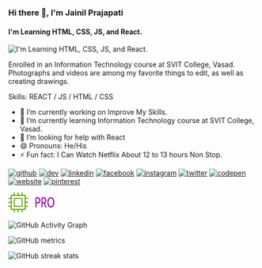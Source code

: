 ### Hi there 👋, I'm Jainil Prajapati
#### I'm Learning HTML, CSS, JS, and React.
![I'm Learning HTML, CSS, JS, and React.](https://i.pinimg.com/originals/49/de/0e/49de0e2d7b80669dd402e8eb5b7cec03.gif)

Enrolled in an Information Technology course at SVIT College, Vasad.
Photographs and videos are among my favorite things to edit, as well as creating drawings.

Skills: REACT / JS / HTML / CSS

- 🔭 I’m currently working on Improve My Skills. 
- 🌱 I’m currently learning Information Technology course at SVIT College, Vasad. 
- 🤔 I’m looking for help with React 
- 😄 Pronouns: He/His 
- ⚡ Fun fact: I Can Watch Netflix About 12 to 13 hours Non Stop. 


[<img src='https://cdn.jsdelivr.net/npm/simple-icons@3.0.1/icons/github.svg' alt='github' height='40'>](https://github.com/Jainil2003)  [<img src='https://cdn.jsdelivr.net/npm/simple-icons@3.0.1/icons/dev-dot-to.svg' alt='dev' height='40'>](https://dev.to/Jainil2003)  [<img src='https://cdn.jsdelivr.net/npm/simple-icons@3.0.1/icons/linkedin.svg' alt='linkedin' height='40'>](https://www.linkedin.com/in/prajapati-jainil/)  [<img src='https://cdn.jsdelivr.net/npm/simple-icons@3.0.1/icons/facebook.svg' alt='facebook' height='40'>](https://www.facebook.com/jainil_1209)  [<img src='https://cdn.jsdelivr.net/npm/simple-icons@3.0.1/icons/instagram.svg' alt='instagram' height='40'>](https://www.instagram.com/jainil_2003/)  [<img src='https://cdn.jsdelivr.net/npm/simple-icons@3.0.1/icons/twitter.svg' alt='twitter' height='40'>](https://twitter.com/jainil_2003)  [<img src='https://cdn.jsdelivr.net/npm/simple-icons@3.0.1/icons/codepen.svg' alt='codepen' height='40'>](https://codepen.io/jainil__1209)  [<img src='https://cdn.jsdelivr.net/npm/simple-icons@3.0.1/icons/icloud.svg' alt='website' height='40'>](https://about.techoverwrite.live/)  [<img src='https://cdn.jsdelivr.net/npm/simple-icons@3.0.1/icons/pinterest.svg' alt='pinterest' height='40'>](https://in.pinterest.com/techoverwrite/)  

<a href='https://docs.github.com/en/developers'><img src='https://raw.githubusercontent.com/acervenky/animated-github-badges/master/assets/devbadge.gif' width='40' height='40'></a> <a href='https://github.com/pricing'><img src='https://raw.githubusercontent.com/acervenky/animated-github-badges/master/assets/pro.gif' width='40' height='40'></a> 

![GitHub Activity Graph](https://activity-graph.herokuapp.com/graph?username=Jainil2003)  

![GitHub metrics](https://metrics.lecoq.io/Jainil2003)  

![GitHub streak stats](https://github-readme-streak-stats.herokuapp.com/?user=Jainil2003)  

